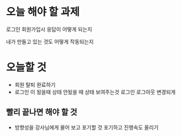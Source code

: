 # 오늘 해야 할 과제

로그인 회원가입시 응답이 어떻게 되는지

내가 만들고 있는 것도 어떻게 작동되는지

# 오늘할 것

- 회원 탈퇴 완료하기
- 로그인 이 됬을때 상태 안됬을 때 상태 보여주는것 로그인 로그아웃 변경되게

## 빨리 끝나면 해야 할 것

- 방향성을 강사님에게 물어 보고 포기할 것 포기하고 진행속도 올리기